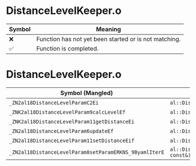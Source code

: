 # DistanceLevelKeeper.o
| Symbol | Meaning 
| ------------- | ------------- 
| :x: | Function has not yet been started or is not matching. 
| :white_check_mark: | Function is completed. 


# DistanceLevelKeeper.o
| Symbol (Mangled) | Symbol (Demangled) | Decompiled? |
| ------------- |  ------------- | ------------- |
| `_ZN2al18DistanceLevelParamC2Ei` | `al::DistanceLevelParam::DistanceLevelParam(int)` | :x: |
| `_ZNK2al18DistanceLevelParam9calcLevelEf` | `al::DistanceLevelParam::calcLevel(float)const` | :x: |
| `_ZNK2al18DistanceLevelParam11getDistanceEi` | `al::DistanceLevelParam::getDistance(int)const` | :x: |
| `_ZN2al18DistanceLevelParam6updateEf` | `al::DistanceLevelParam::update(float)` | :x: |
| `_ZN2al18DistanceLevelParam11setDistanceEif` | `al::DistanceLevelParam::setDistance(int,float)` | :x: |
| `_ZN2al18DistanceLevelParam8setParamERKNS_9ByamlIterE` | `al::DistanceLevelParam::setParam(al::ByamlIter const&)` | :x: |
